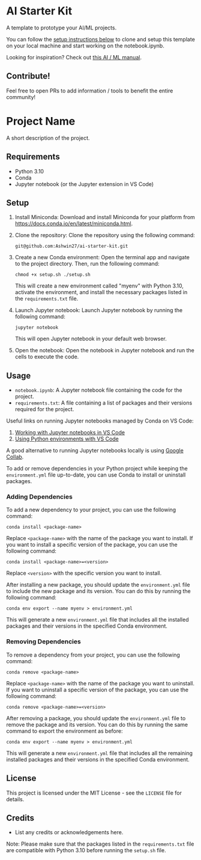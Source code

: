 # AI Starter Kit

A template to prototype your AI/ML projects.

You can follow the [setup instructions below](#setup) to clone and setup this template on your local machine and start working on the notebook.ipynb.

Looking for inspiration? Check out [this AI / ML manual](https://github.com/tedcheng/ai-hackers-field-manual).

## Contribute!
Feel free to open PRs to add information / tools to benefit the entire community!


# Project Name

A short description of the project.

## Requirements

- Python 3.10
- Conda
- Jupyter notebook (or the Jupyter extension in VS Code)

## Setup

1. Install Miniconda: 
   Download and install Miniconda for your platform from https://docs.conda.io/en/latest/miniconda.html.

2. Clone the repository:
   Clone the repository using the following command:

   ```git@github.com:Ashwin27/ai-starter-kit.git```

3. Create a new Conda environment:
   Open the terminal app and navigate to the project directory. Then, run the following command:

   ```chmod +x setup.sh ./setup.sh```

    This will create a new environment called "myenv" with Python 3.10, activate the environment, and install the necessary packages listed in the `requirements.txt` file.

4. Launch Jupyter notebook:
    Launch Jupyter notebook by running the following command:

    ```jupyter notebook```

    This will open Jupyter notebook in your default web browser.

5. Open the notebook:
    Open the notebook in Jupyter notebook and run the cells to execute the code.

## Usage

- `notebook.ipynb`: A Jupyter notebook file containing the code for the project.
- `requirements.txt`: A file containing a list of packages and their versions required for the project.

Useful links on running Jupyter notebooks managed by Conda on VS Code:
1. [Working with Jupyter notebooks in VS Code](https://code.visualstudio.com/docs/datascience/jupyter-notebooks)
2. [Using Python environments with VS Code](https://code.visualstudio.com/docs/python/environments)

A good alternative to running Jupyter notebooks locally is using [Google Collab](https://colab.research.google.com/).

To add or remove dependencies in your Python project while keeping the `environment.yml` file up-to-date, you can use Conda to install or uninstall packages.

### Adding Dependencies

To add a new dependency to your project, you can use the following command:

```
conda install <package-name>
```

Replace `<package-name>` with the name of the package you want to install. If you want to install a specific version of the package, you can use the following command:

```
conda install <package-name>=<version>
```

Replace `<version>` with the specific version you want to install.

After installing a new package, you should update the `environment.yml` file to include the new package and its version. You can do this by running the following command:

```
conda env export --name myenv > environment.yml
```

This will generate a new `environment.yml` file that includes all the installed packages and their versions in the specified Conda environment.

### Removing Dependencies

To remove a dependency from your project, you can use the following command:

```
conda remove <package-name>
```

Replace `<package-name>` with the name of the package you want to uninstall. If you want to uninstall a specific version of the package, you can use the following command:

```
conda remove <package-name>=<version>
```

After removing a package, you should update the `environment.yml` file to remove the package and its version. You can do this by running the same command to export the environment as before:

```
conda env export --name myenv > environment.yml
```

This will generate a new `environment.yml` file that includes all the remaining installed packages and their versions in the specified Conda environment.



## License

This project is licensed under the MIT License - see the `LICENSE` file for details.

## Credits

- List any credits or acknowledgements here.

Note: Please make sure that the packages listed in the `requirements.txt` file are compatible with Python 3.10 before running the `setup.sh` file.
